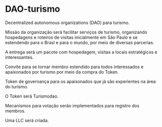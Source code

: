 # DAO-turismo

Decentralized autonomous organizations (DAO) para turismo.

Missão da organização será facilitar serviços de turismo, organizando hospedagens e roteiros de visitas inicialmente em São Paulo e se estendendo para o Brasl e para o mundo, por meio de diversas parcerias.

A entrega será um pacote com hospedagem, visitas a locais estratégicos e interessantes.

Convite para se tornar membro estendido para todos interessados e apaixonados por turismo por meio da compra do Token.

Token de governança para os apaixonados que já são experientes na área do turismo.

O Token será Turismodao.

Mecanismos para votação serão implementados para registro dos membros.

Uma LLC será criada.
